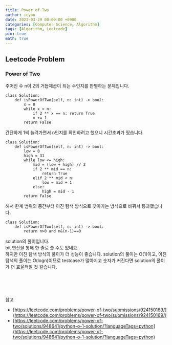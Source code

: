 ```yaml
---
title: Power of Two
author: icyou
date: 2023-03-29 00:00:00 +0900
categories: [Computer Science, Algorithm]
tags: [Algorithm, Leetcode]
pin: true
math: true
---
```


## Leetcode Problem

### Power of Two
주어진 수 n이 2의 거듭제곱이 되는 수인지를 판별하는 문제입니다.

```
class Solution:
    def isPowerOfTwo(self, n: int) -> bool:
        x = 0
        while x < n:
            if 2 ** x == n: return True 
            x += 1
        return False
```
간단하게 1씩 늘려가면서 n인지를 확인하려고 했으니 시간초과가 떴습니다.  

```
class Solution:
    def isPowerOfTwo(self, n: int) -> bool:
        low = 0
        high = 31
        while low <= high:
            mid = (low + high) // 2
            if 2 ** mid == n:
                return True
            elif 2 ** mid < n:
                low = mid + 1
            else:
                high = mid - 1
        return False
```
해서 한계 범위의 중간부터 이진 탐색 방식으로 찾아가는 방식으로 바꿔서 통과했습니다.  

```
class Solution:
    def isPowerOfTwo(self, n: int) -> bool:
        return n>0 and n&(n-1)==0
```
solution의 풀이입니다.  
bit 연산을 통해 한 줄로 풀 수도 있네요.  
하지만 이진 탐색 방식의 풀이가 더 성능이 좋습니다. solution의 풀이는 O(1)이고, 이진 탐색의 풀이는 O(logn)이므로 testcase가 많아지고 숫자가 커진다면 solution의 풀이가 더 효율적일 것 같습니다.


<br/><br/><br/><br/>
참고 
- [https://leetcode.com/problems/power-of-two/submissions/924150169/](https://leetcode.com/problems/power-of-two/submissions/924150169/)
- [https://leetcode.com/problems/power-of-two/solutions/948641/python-o-1-solution/?languageTags=python](https://leetcode.com/problems/power-of-two/solutions/948641/python-o-1-solution/?languageTags=python)